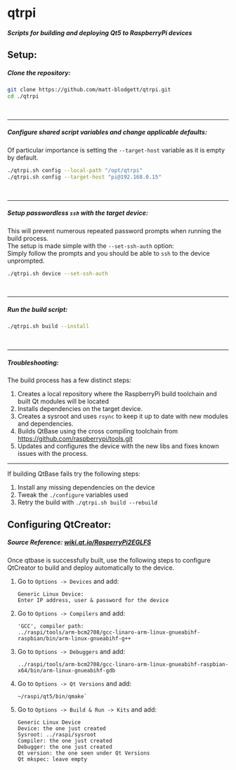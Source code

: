 # qtrpi
##### Scripts for building and deploying Qt5 to RaspberryPi devices

## Setup:
##### Clone the repository:

```bash
git clone https://github.com/matt-blodgett/qtrpi.git
cd ./qtrpi
```

<br>

---

##### Configure shared script variables and change applicable defaults:
Of particular importance is setting the `--target-host` variable as it is empty by default.

```bash
./qtrpi.sh config --local-path "/opt/qtrpi"
./qtrpi.sh config --target-host "pi@192.168.0.15"
```

<br>

---

##### Setup passwordless `ssh` with the target device:
This will prevent numerous repeated password prompts when running the build process.
<br>The setup is made simple with the `--set-ssh-auth` option:
<br>Simply follow the prompts and you should be able to `ssh` to the device unprompted.

```bash
./qtrpi.sh device --set-ssh-auth
```

<br>

---

##### Run the build script:

```bash
./qtrpi.sh build --install
```

<br>

---

##### Troubleshooting:

The build process has a few distinct steps:
1. Creates a local repository where the RaspberryPi build toolchain and built Qt modules will be located
2. Installs dependencies on the target device.
3. Creates a sysroot and uses `rsync` to keep it up to date with new modules and dependencies.
4. Builds QtBase using the cross compiling toolchain from https://github.com/raspberrypi/tools.git
5. Updates and configures the device with the new libs and fixes known issues with the process.

---

If building QtBase fails try the following steps:
1. Install any missing dependencies on the device
2. Tweak the `./configure` variables used
3. Retry the build with `./qtrpi.sh build --rebuild`

## Configuring QtCreator:
##### Source Reference: [wiki.qt.io/RasperryPi2EGLFS](https://wiki.qt.io/RaspberryPi2EGLFS)

Once qtbase is successfully built, use the following steps to configure QtCreator to build and deploy automatically to the device.
<br>

1. Go to `Options -> Devices` and add:
    ```
    Generic Linux Device:
    Enter IP address, user & password for the device
    ```
2. Go to `Options -> Compilers` and add:
    ```
    'GCC', compiler path: 
    ../raspi/tools/arm-bcm2708/gcc-linaro-arm-linux-gnueabihf-raspbian/bin/arm-linux-gnueabihf-g++
    ```
3. Go to `Options -> Debuggers` and add:
    ```
    ../raspi/tools/arm-bcm2708/gcc-linaro-arm-linux-gnueabihf-raspbian-x64/bin/arm-linux-gnueabihf-gdb
    ```
4. Go to `Options -> Qt Versions` and add:
    ```
    ~/raspi/qt5/bin/qmake`
    ```
5. Go to `Options -> Build & Run -> Kits` and add:
    ```
    Generic Linux Device
    Device: the one just created
    Sysroot: ../raspi/sysroot
    Compiler: the one just created
    Debugger: the one just created
    Qt version: the one seen under Qt Versions
    Qt mkspec: leave empty
    ```
